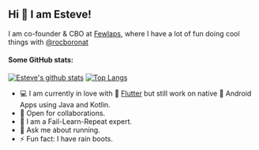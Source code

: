 ## Hi 👋 I am Esteve!

I am co-founder & CBO at [Fewlaps](http://fewlaps.com), where I have a lot of fun doing cool things with [@rocboronat](https://github.com/rocboronat)

#### Some GitHub stats:
[![Esteve's github stats](https://github-readme-stats.vercel.app/api?username=esteveaguilera&show_icons=true&count_private=true)](https://github.com/EsteveAguilera)
[![Top Langs](https://github-readme-stats.vercel.app/api/top-langs/?username=esteveaguilera&layout=compact)](https://github.com/anuraghazra/github-readme-stats)

- 💻 I am currently in love with 💙 [Flutter](http://github.com/flutter) but still work on native 💚 Android Apps using Java and Kotlin.
- 🤝 Open for collaborations.
- 😬 I am a Fail-Learn-Repeat expert.
- 💬 Ask me about running.
- ⚡ Fun fact: I have rain boots.
